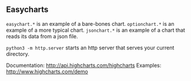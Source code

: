 Easycharts
----------

`easychart.*` is an example of a bare-bones chart.
`optionchart.*` is an example of a more typical chart.
`jsonchart.*` is an example of a chart that reads its data from a json file.

`python3 -m http.server` starts an http server that serves your current directory.

Documentation: http://api.highcharts.com/highcharts
Examples: http://www.highcharts.com/demo